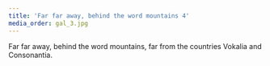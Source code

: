 ```yaml
---
title: 'Far far away, behind the word mountains 4'
media_order: gal_3.jpg
---
```


Far far away, behind the word mountains, far from the countries Vokalia and Consonantia.